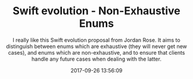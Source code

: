 ---
title: "Swift evolution - Non-Exhaustive Enums"
subtitle: "I really like this Swift evolution proposal from Jordan Rose. It aims to distinguish between enums which are exhaustive (they will never get new cases), and enums which are non-exhaustive, and to ensure that clients handle any future cases when dealing with the latter."
tags: ["evolution","enums"]
link: "https://github.com/jrose-apple/swift-evolution/blob/non-exhaustive-enums/proposals/nnnn-non-exhaustive-enums.md"
date: "2017-09-26 13:56:09"
---